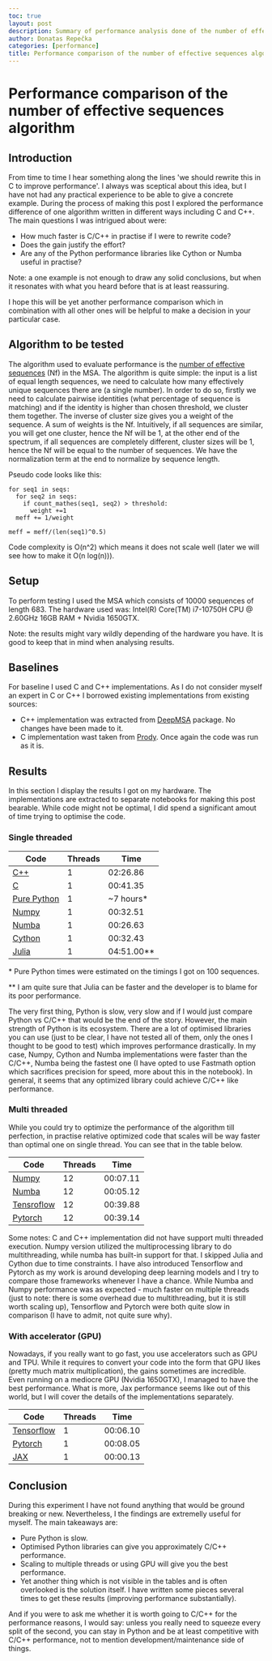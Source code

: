 ```yaml
---
toc: true
layout: post
description: Summary of performance analysis done of the number of effective sequences algorithm.
author: Donatas Repečka
categories: [performance]
title: Performance comparison of the number of effective sequences algorithm
---
```

# Performance comparison of the number of effective sequences algorithm

## Introduction

From time to time I hear something along the lines 'we should rewrite this in C to improve performance'. I always was sceptical about this idea, but I have not had any practical experience to be able to give a concrete example. During the process of making this post I explored the performance difference of one algorithm
written in different ways including C and C++. The main questions I was intrigued about were:
* How much faster is C/C++ in practise if I were to rewrite code?
* Does the gain justify the effort?
* Are any of the Python performance libraries like Cython or Numba useful in practise?

Note: a one example is not enough to draw any solid conclusions, but when it resonates with what you heard before that is at least reassuring. 

I hope this will be yet another performance comparison which in combination with all other ones will be helpful to make a decision in your particular case. 

## Algorithm to be tested

The algorithm used to evaluate performance is the [number of effective sequences](https://academic.oup.com/bioinformatics/article/36/7/2105/5628221) (Nf) in the MSA.
The algorithm is quite simple: the input is a list of equal length sequences, we need to calculate how many effectively unique sequences there are (a single number).
In order to do so, firstly we need to calculate pairwise identities (what percentage of sequence is matching) and if the identity is higher than
chosen threshold, we cluster them together. The inverse of cluster size gives you a weight of the sequence. A sum of weights is the Nf. Intuitively, if all sequences are similar, you will get one cluster, hence the Nf will be 1, at the other end of the spectrum, if all sequences are completely different, cluster sizes will be 1, hence the Nf will be equal to the number of sequences.  We have the normalization term at the end to normalize by sequence length. 

Pseudo code looks like this:

```
for seq1 in seqs:
  for seq2 in seqs:
    if count_mathes(seq1, seq2) > threshold:
      weight +=1
  meff += 1/weight
 
meff = meff/(len(seq1)^0.5)
```

Code complexity is O(n^2) which means it does not scale well (later we will see how to make it O(n log(n))). 

## Setup

To perform testing I used the MSA which consists of 10000 sequences of length 683. The hardware used was: Intel(R) Core(TM) i7-10750H CPU @ 2.60GHz 16GB RAM + Nvidia 1650GTX. 

Note: the results might vary wildly depending of the hardware you have. It is good to keep that in mind when analysing results. 


## Baselines

For baseline I used C and C++ implementations. As I do not consider myself an expert in C or C++ I borrowed existing implementations from existing sources:

* C++ implementation was extracted from [DeepMSA](https://zhanglab.dcmb.med.umich.edu/DeepMSA/) package. No changes have been made to it.
* C implementation wast taken from [Prody](http://prody.csb.pitt.edu/_modules/prody/sequence/analysis.html#calcMeff). Once again the code was run as it is. 

## Results

In this section I display the results I got on my hardware. The implementations are extracted to separate notebooks for making this post bearable. While code might not be optimal, I did spend a significant amout of time trying to optimise the code. 

### Single threaded

| Code            | Threads | Time      |
| --------------- | ------- | --------- |
| [C++](https://zhanglab.dcmb.med.umich.edu/DeepMSA/) | 1       | 02:26.86  |
| [C](http://prody.csb.pitt.edu/_modules/prody/sequence/analysis.html#calcMeff) | 1       | 00:41.35  |
| [Pure Python](_notebooks/2020-04-05-gan-wgan.ipynb)   | 1       | ~7 hours* |
| [Numpy]()           | 1       | 00:32.51  |
| [Numba]()           | 1       | 00:26.63  |
| [Cython]()          | 1       | 00:32.43  |
| [Julia]()           | 1       | 04:51.00**|

\* Pure Python times were estimated on the timings I got on 100 sequences.

** I am quite sure that Julia can be faster and the developer is to blame for its poor performance.

The very first thing, Python is slow, very slow and if I would just compare Python vs C/C++ that would be the end of the story. However, the main strength of Python is its ecosystem. There are a lot of optimised libraries you can use (just to be clear, I have not tested all of them, only the ones I thought to be good to test) which improves performance drastically. In my case, Numpy, Cython and Numba implementations were faster than the C/C++, Numba being the fastest one (I have opted to use Fastmath option which sacrifices precision for speed, more about this in the notebook). In general, it seems that any optimized library could achieve C/C++ like performance.

### Multi threaded 

While you could try to optimize the performance of the algorithm till perfection, in practise relative optimized code that scales will be way faster than optimal one on single thread. You can see that in the table below. 

| Code            | Threads | Time     |
| --------------- | ------- | -------- |
| [Numpy]()       | 12      | 00:07.11 |
| [Numba]()       | 12      | 00:05.12 |
| [Tensroflow]()  | 12      | 00:39.88 |
| [Pytorch]()     | 12      | 00:39.14 |

Some notes: C and C++ implementation did not have support multi threaded execution. Numpy version utilized the multiprocessing library to do multithreading, while numba has built-in support for that. I skipped Julia and Cython due to time constraints. I have also introduced Tensorflow and Pytorch as my work is around developing deep learning models and I try to compare those frameworks whenever I have a chance. While Numba and Numpy performance was as expected - much faster on multiple threads (just to note: there is some overhead due to multithreading, but it is still worth scaling up), Tensorflow and Pytorch were both quite slow in comparison (I have to admit, not quite sure why). 

### With accelerator (GPU)

Nowadays, if you really want to go fast, you use accelerators such as GPU and TPU. While it requires to convert your code into the form that GPU likes (pretty much matrix multiplication), the gains sometimes are incredible. Even running on a mediocre GPU (Nvidia 1650GTX), I managed to have the best performance. What is more, Jax performance seems like out of this world, but I will cover the details of the implementations separately. 


| Code            | Threads | Time     |
| --------------- | ------- | -------- |
| [Tensorflow]()  | 1       | 00:06.10 |
| [Pytorch]()     | 1       | 00:08.05 |
| [JAX]()         | 1       | 00:00.13 |


## Conclusion

During this experiment I have not found anything that would be ground breaking or new. Nevertheless, I the findings are extremelly useful for myself. The main takeaways are:  

* Pure Python is slow.
* Optimised Python libraries can give you approximately C/C++ performance.
* Scaling to multiple threads or using GPU will give you the best performance. 
* Yet another thing which is not visible in the tables and is often overlooked is the solution itself. I have written some pieces several times to get these results (improving performance substantially). 

And if you were to ask me whether it is worth going to C/C++ for the performance reasons, I would say: unless you really need to squeeze every split of the second, you can stay in Python and be at least competitive with C/C++ performance, not to mention development/maintenance side of things. 

